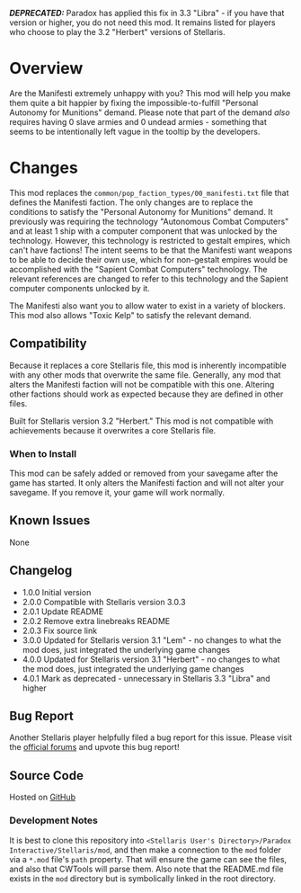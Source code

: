 **_DEPRECATED:_** Paradox has applied this fix in 3.3 "Libra" - if you have that version or higher, you do not need this mod.  It remains listed for players who choose to play the 3.2 "Herbert" versions of Stellaris.

# Overview

Are the Manifesti extremely unhappy with you?  This mod will help you make them quite a bit happier by fixing the impossible-to-fulfill "Personal Autonomy for Munitions" demand.  Please note that part of the demand _also_ requires having 0 slave armies and 0 undead armies - something that seems to be intentionally left vague in the tooltip by the developers.

# Changes

This mod replaces the `common/pop_faction_types/00_manifesti.txt` file that defines the Manifesti faction.  The only changes are to replace the conditions to satisfy the "Personal Autonomy for Munitions" demand.  It previously was requiring the technology "Autonomous Combat Computers" and at least 1 ship with a computer component that was unlocked by the technology.  However, this technology is restricted to gestalt empires, which can't have factions!  The intent seems to be that the Manifesti want weapons to be able to decide their own use, which for non-gestalt empires would be accomplished with the "Sapient Combat Computers" technology.  The relevant references are changed to refer to this technology and the Sapient computer components unlocked by it.

The Manifesti also want you to allow water to exist in a variety of blockers.  This mod also allows "Toxic Kelp" to satisfy the relevant demand.

## Compatibility

Because it replaces a core Stellaris file, this mod is inherently incompatible with any other mods that overwrite the same file.  Generally, any mod that alters the Manifesti faction will not be compatible with this one.  Altering other factions should work as expected because they are defined in other files.

Built for Stellaris version 3.2 "Herbert."  This mod is not compatible with achievements because it overwrites a core Stellaris file.

### When to Install

This mod can be safely added or removed from your savegame after the game has started.  It only alters the Manifesti faction and will not alter your savegame.  If you remove it, your game will work normally.

## Known Issues

None

## Changelog

* 1.0.0 Initial version
* 2.0.0 Compatible with Stellaris version 3.0.3
* 2.0.1 Update README
* 2.0.2 Remove extra linebreaks README
* 2.0.3 Fix source link
* 3.0.0 Updated for Stellaris version 3.1 "Lem" - no changes to what the mod does, just integrated the underlying game changes
* 4.0.0 Updated for Stellaris version 3.1 "Herbert" - no changes to what the mod does, just integrated the underlying game changes
* 4.0.1 Mark as deprecated - unnecessary in Stellaris 3.3 "Libra" and higher

## Bug Report

Another Stellaris player helpfully filed a bug report for this issue. Please visit the [official forums](https://steamcommunity.com/linkfilter/?url=https://forum.paradoxplaza.com/forum/threads/stellaris-3-0-3-67bf-manifesti-faction-issue.1472781/) and upvote this bug report!

## Source Code

Hosted on [GitHub](https://github.com/corsairmarks/manifesti_fix)

### Development Notes

It is best to clone this repository into `<Stellaris User's Directory>/Paradox Interactive/Stellaris/mod`, and then make a connection to the `mod` folder via a `*.mod` file's `path` property.  That will ensure the game can see the files, and also that CWTools will parse them.  Also note that the README.md file exists in the `mod` directory but is symbolically linked in the root directory.
